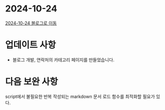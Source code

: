 # 2024-10-24

[2024-10-24 블로그로 이동](/history/2024-10-24/main.html)

# 업데이트 사항
- 블로그 개발, 연락처의 카테고리 페이지를 만들었습니다.

# 다음 보완 사항
script에서 불필요한 반복 작성되는 markdown 문서 로드 함수를 최적화할 필요가 있다.

